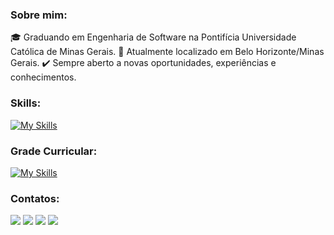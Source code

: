### Sobre mim:
:mortar_board: Graduando em Engenharia de Software na Pontifícia Universidade Católica de Minas Gerais.
:pushpin: Atualmente localizado em Belo Horizonte/Minas Gerais.
:heavy_check_mark: Sempre aberto a novas oportunidades, experiências e conhecimentos.

### Skills:
[![My Skills](https://skills.thijs.gg/icons?i=bootstrap,html,css,js,python,cs,c)](https://skills.thijs.gg)

### Grade Curricular:
[![My Skills](https://skills.thijs.gg/icons?i=java,ts,nodejs,react,nextjs,mongodb,mysql)](https://skills.thijs.gg)

### Contatos:

<div>
<a href="youtube.com/channel/UCSaWI-tcwHe1TXaeOquhSfA" target="_blank"><img src="https://img.shields.io/badge/YouTube-FF0000?style=for-the-badge&logo=youtube&logoColor=white" target="_blank"></a>
<a href="https://www.instagram.com/diogomsz/" target="_blank"><img src="https://img.shields.io/badge/-Instagram-%23E4405F?style=for-the-badge&logo=instagram&logoColor=white" target="_blank"></a>
<a href = "mailto:diogoassis3301@gmail.com"><img src="https://img.shields.io/badge/Gmail-D14836?style=for-the-badge&logo=gmail&logoColor=white" target="_blank"></a>
<a href="https://www.linkedin.com/in/diogo-martins-0b0126241/" target="_blank"><img src="https://img.shields.io/badge/-LinkedIn-%230077B5?style=for-the-badge&logo=linkedin&logoColor=white" target="_blank"></a>   
</div>
